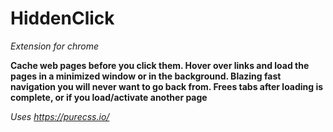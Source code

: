 # HiddenClick
*Extension for chrome*

**Cache web pages before you click them.
Hover over links and load the pages in a minimized window or in the background.
Blazing fast navigation you will never want to go back from.
Frees tabs after loading is complete, or if you load/activate another page**

*Uses https://purecss.io/*
